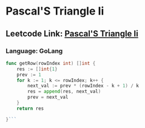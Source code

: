 # Pascal'S Triangle Ii

## Leetcode Link: [Pascal'S Triangle Ii](https://leetcode.com/problems/pascals-triangle-ii/)
### Language: GoLang

```go
func getRow(rowIndex int) []int {
    res := []int{1}
    prev := 1
    for k := 1; k <= rowIndex; k++ {
        next_val := prev * (rowIndex - k + 1) / k
        res = append(res, next_val)
        prev = next_val
    }
    return res

}```



